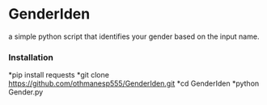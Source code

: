 # GenderIden
a simple python script that identifies your gender based on the input name.

### Installation
*pip install requests
*git clone https://github.com/othmanesp555/GenderIden.git
*cd GenderIden
*python Gender.py
